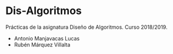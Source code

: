 # Dis-Algoritmos
Prácticas de la asignatura Diseño de Algoritmos. Curso 2018/2019.

- Antonio Manjavacas Lucas
- Rubén Márquez Villalta

